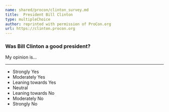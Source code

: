 ```yaml
---
name: shared/procon/clinton_survey.md
title:  President Bill Clinton 
type: multipleChoice
author: reprinted with permission of ProCon.org
url: https://clinton.procon.org 
---
```


###  Was Bill Clinton a good president?

My opinion is...

---

- Strongly Yes
- Moderately Yes
- Leaning towards Yes
- Neutral
- Leaning towards No
- Moderately No
- Strongly No

